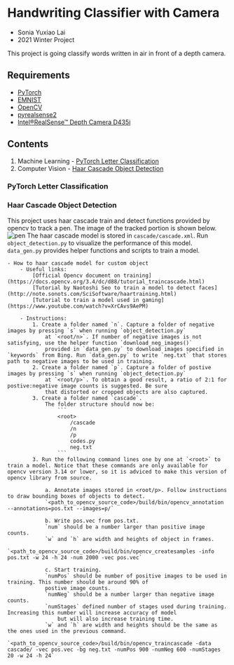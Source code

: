 # Handwriting Classifier with Camera
* Sonia Yuxiao Lai
* 2021 Winter Project

This project is going classify words written in air in front of a depth camera.

## Requirements
* [PyTorch](https://pytorch.org/get-started/locally/)
* [EMNIST](https://www.nist.gov/itl/products-and-services/emnist-dataset) 
* [OpenCV](https://opencv.org/#)
* [pyrealsense2](https://intelrealsense.github.io/librealsense/python_docs/_generated/pyrealsense2.html)
* [Intel&reg;RealSense&trade; Depth Camera D435i](https://www.intelrealsense.com/depth-camera-d435i/)

## Contents
1. Machine Learning - [PyTorch Letter Classification](#pytorch-letter-classification)
2. Computer Vision - [Haar Cascade Object Detection](#haar-cascade-object-detection)

### PyTorch Letter Classification

### Haar Cascade Object Detection
This project uses haar cascade train and detect functions provided by opencv to track a pen. The image of the 
tracked portion is shown below.
![pen]()
The haar cascade model is stored in `cascade/cascade.xml`. Run `object_detection.py` to visualize the performance 
of this model. `data_gen.py` provides helper functions and scripts to train a model. 

    - How to haar cascade model for custom object
        - Useful links:
            [Official Opencv document on training](https://docs.opencv.org/3.4/dc/d88/tutorial_traincascade.html)
            [Tutorial by Naotoshi Seo to train a model to detect faces](http://note.sonots.com/SciSoftware/haartraining.html)
            [Tutorial to train a model used in gaming](https://www.youtube.com/watch?v=XrCAvs9AePM)

        - Instructions: 
            1. Create a folder named `n`. Capture a folder of negative images by pressing `s` when running `object_detection.py` 
                at `<root/n>`. If number of negative images is not satisfying, use the helper function `download_neg_images()` 
                provided in `data_gen.py` to download images specified in `keywords` from Bing. Run `data_gen.py` to write `neg.txt` that stores path to negative images to be used in training.
            2. Create a folder named `p`. Capture a folder of postive images by pressing `s` when running `object_detection.py` 
                at `<root/p>`. To obtain a good result, a ratio of 2:1 for postive:negative image counts is suggested. Be sure 
                that distorted or cropped objects are also captured.
            3. Create a folder named `cascade`.    
                The folder structure should now be:
                    ```
                    <root>
                        /cascade
                        /n
                        /p
                        codes.py
                        neg.txt
                    ```
            3. Run the following command lines one by one at `<root>` to train a model. Notice that these commands are only available for opencv version 3.14 or lower, so it is adviced to make this version of opencv library from source. 

                a. Annotate images stored in <root/p>. Follow instructions to draw bounding boxes of objects to detect.
                `<path_to_opencv_source_code>/build/bin/opencv_annotation --annotations=pos.txt --images=p/`
                
                b. Write pos.vec from pos.txt. 
                `num` should be a number larger than positive image counts.
                `w` and `h` are width and heights of object in frames.
                `<path_to_opencv_source_code>/build/bin/opencv_createsamples -info pos.txt -w 24 -h 24 -num 2000 -vec pos.vec`
                
                c. Start training. 
                `numPos` should be number of positive images to be used in training. This number should be around 90% of 
                postive image counts.
                `numNeg` should be a number larger than negative image counts.
                `numStages` defined number of stages used during training. Increasing this number will increase accuracy of model
                    but will also increase training time.
                `w` and `h` are width and heights should be the same as the ones used in the previous command.
                `<path_to_opencv_source_code>/build/bin/opencv_traincascade -data cascade/ -vec pos.vec -bg neg.txt -numPos 900 -numNeg 600 -numStages 20 -w 24 -h 24`
   